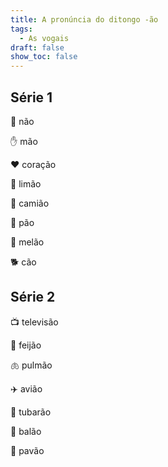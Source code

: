 ```yaml
---
title: A pronúncia do ditongo -ão
tags:
  - As vogais
draft: false
show_toc: false
---
```

## Série 1

<e-moji> 🙅 </e-moji> não

<e-moji> ✋ </e-moji> mão

<e-moji> ❤️ </e-moji> coração

<e-moji> 🍋 </e-moji> limão

<e-moji> 🚛 </e-moji> camião

<e-moji> 🍞 </e-moji>  pão

<e-moji> 🍈 </e-moji> melão

<e-moji> 🐕 </e-moji> cão

## Série 2

<e-moji> 📺 </e-moji> televisão

<e-moji> 🫘 </e-moji> feijão

<e-moji> 🫁 </e-moji> pulmão

<e-moji> ✈️ </e-moji> avião

<e-moji> 🦈 </e-moji> tubarão

<e-moji> 🎈 </e-moji> balão

<e-moji> 🦚 </e-moji> pavão
